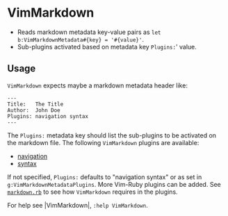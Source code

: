 # VimMarkdown

* Reads markdown metadata key-value pairs as `let b:VimMarkdownMetadata#{key} = '#{value}'`.
* Sub-plugins activated based on metadata key `Plugins:`' value.

## Usage

`VimMarkdown` expects maybe a markdown metadata header like:

    ---
    Title:   The Title  
    Author:  John Doe  
    Plugins: navigation syntax  
    ---

The `Plugins:` metadata key should list the sub-plugins to be activated on the markdown file.
The following `VimMarkdown` plugins are available:

* [navigation](NAVIGATION.md)
* [syntax](SYNTAX.md)

If not specified, `Plugins:` defaults to "navigation syntax" or as set in `g:VimMarkdownMetadataPlugins`.
More Vim-Ruby plugins can be added.
See [`markdown.rb`](lib/vim-markdown.rb?self.plugins) to see how `VimMarkdown` requires in the plugins.

For help see |VimMarkdown|, `:help VimMarkdown`.
